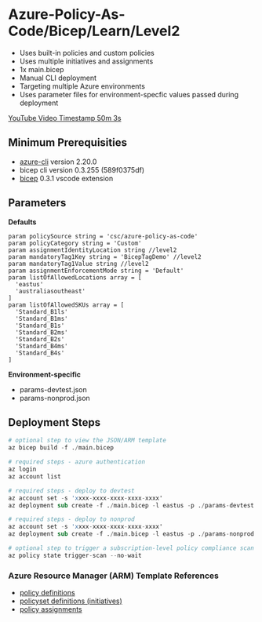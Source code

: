 # Azure-Policy-As-Code/Bicep/Learn/Level2

* Uses built-in policies and custom policies
* Uses multiple initiatives and assignments
* 1x main.bicep
* Manual CLI deployment
* Targeting multiple Azure environments
* Uses parameter files for environment-specfic values passed during deployment

[YouTube Video Timestamp 50m 3s](https://www.youtube.com/watch?v=qpnMJXw6pIg&t=50m3s)

## Minimum Prerequisities

* [azure-cli](https://docs.microsoft.com/en-us/cli/azure/install-azure-cli) version 2.20.0
* bicep cli version 0.3.255 (589f0375df)
* [bicep](https://marketplace.visualstudio.com/items?itemName=ms-azuretools.vscode-bicep) 0.3.1 vscode extension

## Parameters

**Defaults**
```bicep
param policySource string = 'csc/azure-policy-as-code'
param policyCategory string = 'Custom'
param assignmentIdentityLocation string //level2
param mandatoryTag1Key string = 'BicepTagDemo' //level2
param mandatoryTag1Value string //level2
param assignmentEnforcementMode string = 'Default'
param listOfAllowedLocations array = [
  'eastus'
  'australiasoutheast'
]
param listOfAllowedSKUs array = [
  'Standard_B1ls'
  'Standard_B1ms'
  'Standard_B1s'
  'Standard_B2ms'
  'Standard_B2s'
  'Standard_B4ms'
  'Standard_B4s'
]
```

**Environment-specific**
* params-devtest.json
* params-nonprod.json

## Deployment Steps

```s
# optional step to view the JSON/ARM template
az bicep build -f ./main.bicep

# required steps - azure authentication
az login
az account list

# required steps - deploy to devtest
az account set -s 'xxxx-xxxx-xxxx-xxxx-xxxx'
az deployment sub create -f ./main.bicep -l eastus -p ./params-devtest.json

# required steps - deploy to nonprod
az account set -s 'xxxx-xxxx-xxxx-xxxx-xxxx'
az deployment sub create -f ./main.bicep -l eastus -p ./params-nonprod.json

# optional step to trigger a subscription-level policy compliance scan (uses current sub context)
az policy state trigger-scan --no-wait
```

### Azure Resource Manager (ARM) Template References

* [policy definitions](https://docs.microsoft.com/en-us/azure/templates/microsoft.authorization/policydefinitions?tabs=json)
* [policyset definitions (initiatives)](https://docs.microsoft.com/en-us/azure/templates/microsoft.authorization/policysetdefinitions?tabs=json)
* [policy assignments](https://docs.microsoft.com/en-us/azure/templates/microsoft.authorization/policyassignments?tabs=json)